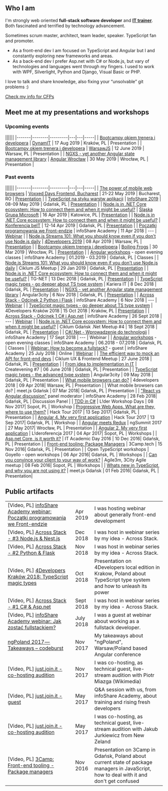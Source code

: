 ## Who I am
I'm strongly web oriented **full-stack software developer** and **[IT trainer](https://infoshareacademy.com/)**. Both fascinated and terrified by technology advancement.

Sometimes scrum master, architect, team leader, speaker. TypeScript fan and promoter.

* As a front-end dev I am focused on TypeScript and Angular but I and constantly exploring new frameworks and areas.
* As a back-end dev I prefer Asp.net with C# or Node.js, but vary of technologies and languages went through my fingers. I used to work with WPF, Silverlight, Python and Django, Visual Basic or PHP.

I love to talk and share knowledge, also fixing your “unsolvable” git problems :)

[Check my info for CFPs](https://gist.github.com/michalczukm/c018a256837b05e47581e5063f78c8ab)


## Meet me at my presentations and workshops

### Upcoming events

||||||
|-------|--------|---------|---|---|-----|
| [Bootcampy okiem trenera i developera](https://dynamit.pro/) | [DynamIT](https://dynamit.pro/) | 17 Aug 2019 | Kraków, PL | Presentation |
| [Bootcampy okiem trenera i developera](https://www.meetup.com/WarsawJS/events/259419569/) | [WarsawJS](https://warsawjs.com/) | 12 June 2019 | Warsaw, PL | Presentation |
| [NGXS - yet another Angular state management library](https://www.meetup.com/AngularJS-Wrocław/events/258942476) | [Angular Wrocław](https://www.meetup.com/AngularJS-Wrocław/) | 30 May 2019 | Wrocław, PL | Presentation |

### Past events

||||||
|-------|--------|---------|---|---|-----|
| [The power of mobile web browsers](https://romania.voxxeddays.com/2019/03/31/the-power-of-mobile-web-browsers/) | [Voxxed Days Frontend, Bucharest](https://romania.voxxeddays.com/frontend/) | 21-22 May 2019 | Bucharest, RO | [Presentation](https://slides.com/michalczukm/mobile-web_voxxed-front) |
| [TypeScript na styku warstw aplikacji](https://infoshare.pl/speakers-list/2019/#speaker1160) | [InfoShare 2019](https://infoshare.pl) | 08-09 May 2019 | Gdańsk, PL | [Presentation](https://slides.com/michalczukm/typescript-between-layers) |
| [Node.js in .NET Core ecosystem: How to connect them and when it might be useful?](https://www.meetup.com/%C5%9Al%C4%85ska-Grupa-Microsoft-Meetup/events/258969479/) | [Śląska Grupa Microsoft](https://www.meetup.com/%C5%9Al%C4%85ska-Grupa-Microsoft-Meetup/) | 16 Apr 2019 | Katowice, PL | [Presentation](https://slides.com/michalczukm/nodejs-in-dotnet-core-ecosystem) |
| [Node.js in .NET Core ecosystem: How to connect them and when it might be useful?](https://konferencjabeit.pl/Home/Details/100) | [Konferencja beIT](https://konferencjabeit.pl/) | 12-14 Apr 2019 | Gdańsk, PL | [Presentation](https://slides.com/michalczukm/nodejs-in-dotnet-core-ecosystem) |
| [Początki programowania we Front-endzie](https://www.facebook.com/events/2269287769955929/2272247492993290/?notif_t=admin_plan_mall_activity&notif_id=1554903828899749) | infoShare Academy | 11 Apr 2018 | --- | [Webinar](https://www.facebook.com/infoshareacademy/videos/2323734644619086) |
| [Node.js Streams 101: What you should know even if you don't use Node.js daily](https://4developers.org.pl/o_prelegencie/#id=37710) | [4Developers 2019](https://4developers.org.pl) | 08 Apr 2019 | Warsaw, PL | [Presentation](https://slides.com/michalczukm/nodejs-streams-101) |
| [Bootcampy okiem trenera i developera](https://2019.boilingfrogs.pl/schedule/bootcampy-okiem-trenera-i-developera/) | [Boiling Frogs](https://2019.boilingfrogs.pl) | 30 Mar 2019 | Wrocław, PL | [Presentation](https://slides.com/michalczukm/bootcamps-dev-trainer) |
| [Angular workshops](https://infoshareacademy.com/kursy/kurs-wieczorowy_gdansk_angular-6/) - open evening classes | infoShare Academy | 01.2019 - 03.2019 | Gdańsk, PL | Classes |
| [Node.js Streams 101: What you should know even if you don't use Node.js daily](https://www.facebook.com/events/1929835677131194/) | Ciklum JS Meetup | 29 Jan 2019 | Gdańsk, PL | [Presentation](https://slides.com/michalczukm/nodejs-streams-101) |
| [Node.js in .NET Core ecosystem: How to connect them and when it might be useful?](https://www.meetup.com/TG-NET/events/256711276/) | TG-NET | 13 Dec 2018 | Gdańsk, PL | [Presentation](https://slides.com/michalczukm/nodejs-in-dotnet-core-ecosystem) |
| [TypeScript magic types - go deeper about TS type system](https://careercon.pl/konferencja/kariera-it-gdansk-08-12-2018/) | Kariera IT | 8 Dec 2018 | Gdańsk, PL | [Presentation](https://slides.com/michalczukm/typescript-magic-types) |
| [NGXS - yet another Angular state management library](https://www.facebook.com/events/2184181045190150/) | Angular3city | 6 Nov 2018 | Gdańsk, PL | [Presentation](https://slides.com/michalczukm/ngxs-yet-another-state-management) |
| [Across Stack - Odcinek 2 Python i Flask](https://web.facebook.com/events/1944578742303204/) | infoShare Academy | 6 Nov 2018 | --- | [Webinar](https://www.facebook.com/infoshareacademy/videos/254645481890710/UzpfSTQzMjI1MjcwMzYwNjEyODpWSzoxOTY4NDIzODA5OTE4Njk3/?acontext=%7B%22ref%22%3A70%2C%22source%22%3A1%2C%22action_history%22%3A%22[%7B%5C%22surface%5C%22%3A%5C%22permalink%5C%22%2C%5C%22mechanism%5C%22%3A%5C%22surface%5C%22%2C%5C%22extra_data%5C%22%3A[]%7D]%22%7D&active_tab=discussion) |
| [TypeScript magic types - go deeper about TS type system](https://krakow.4developers.org.pl/bio.html#id=35107) | 4Developers Kraków 2018 | 15 Oct 2018 | Kraków, PL | [Presentation](https://slides.com/michalczukm/typescript-magic-types) |
| [Across Stack - Odcinek 1 C# i Asp.net](https://www.facebook.com/events/560977510989033/) | infoShare Academy | 26 Sept 2018 | --- | [Webinar](https://www.facebook.com/infoshareacademy/videos/294755691359453/UzpfSTQzMjI1MjcwMzYwNjEyODo1NjQwMTk5NzczNTE0NTM/?action_history=null&__xts__[0]=68.ARCnkCkg9qrbYAYkAo87MMRtBJsXnYL-K0uhMm49tQ5S6NVtta6mEt_cP2gJ5mlX9FOsSTbLwkqxkpjjhNECoH_IyGiyR7oqrVZP1DpQP-SzRnP59fRH5R6IAAhopcOI7zh1CrvQznqgRPXgyQY0G10Y06SidYK7vBY51Z8u_Pe21HnZC3p0&__tn__=-R) |
| [Node.js in .NET Core ecosystem: How to connect them and when it might be useful?](https://crossweb.pl/en/events/ciklum-gdansk-net-meetup-4/) | Ciklum Gdańsk .Net Meetup #4 | 18 Sept 2018 | Gdańsk, PL | [Presentation](https://slides.com/michalczukm/nodejs-in-dotnet-core-ecosystem#/) |
| [C#/.Net - Wprowadzenie do technologii](https://www.facebook.com/events/306228466595478/) | infoShare Academy | 17 Sept 2018 | --- | Webinar |
| [Angular workshops](https://infoshareacademy.com/warsztaty_angular_gdansk.html) - open evening classes | infoShare Academy | 06.2018 - 07.2018 | Gdańsk, PL | Classes |
| [Webinar: How to become a fullstack?](https://www.facebook.com/events/223171684972714/) - guest | infoShare Academy | 25 July 2018 | Online | [Webinar](https://www.youtube.com/watch?v=2LiVkyS9Co4&feature=youtu.be&t=602) |
| [The efficient way to mock an API for front-end devs](https://crossweb.pl/en/events/ux-frontend-meetup-czerwiec-2018/) | Ciklum UX & Frontend Meetup | 27 June 2018 | Gdańsk, PL | [Presentation](https://slides.com/michalczukm/mocking-api-for-front-end-devs) |
| [From idea to implementation in IT](https://www.facebook.com/events/370208810150274/?active_tab=about) | Createvening #7 | 06 June 2018 | Gdańsk, PL | Presentation |
| [TypeScript magic types - the advanced type system](https://slides.com/michalczukm/typescript-magic-types-angular3city2018) | Angular3city | 09 May 2018 | Gdańsk, PL | Presentation |
| [What mobile browsers can do?](https://4developers.org.pl/lecture.html#id=40682) | 4developers 2018 | 09 Apr 2018| Warsaw, PL | Presentation |
| What mobile browsers can do? | meet.js Gdańsk | 07 Mar 2018| Gdańsk, PL | Presentation |
| ["React vs Angular discussion"](https://www.trojmiasto.pl/React-vs-Angular-infoShare-Academy-x-AiOLI-imp454236.html) panel moderator | infoShare Academy | 28 Feb 2018| Gdańsk, PL | Discussion Panel |
| [TDD in C#](https://speakerdeck.com/michalczukm/l-der-test-driven-development-in-c-number-workshop) | L!der Workshop Days | 08 Nov 2017| Sopot, PL | Workshop
| [Progressive Web Apps. What are they, where to use them?](https://speakerdeck.com/michalczukm/hack-tour-progressive-web-apps-what-are-they-when-to-use-them) | Hack Tour 2017 | 13 Sep 2017| Gdańsk, PL | Presentation |
| [Angular 4. My very first application](https://speakerdeck.com/michalczukm/hack-tour-my-very-first-angular-4-application-workshops) | Hack Tour 2017 | 13 Sep 2017| Gdańsk, PL | Workshop |
| [Angular meets Redux](https://speakerdeck.com/michalczukm/ngsummit-angular-meets-redux) | ngSummit 2017 | 27 May 2017| Wrocław, PL | Presentation |
| [Angular 2. My very first application](https://speakerdeck.com/michalczukm/l-deroferencja-my-very-first-angular-2-application-workshops) | L!deroferencja 2017 | 04 Apr 2017| Sopot, PL | Workshops |
| [Asp.net Core, is it worth it?](https://speakerdeck.com/michalczukm/itad-asp-dot-net-core) | IT Academic Day 2016 | 10 Dec 2016| Gdańsk, PL | Presentation |
| [Front-end tooling: Package Managers](https://speakerdeck.com/michalczukm/3camp-front-end-tooling-package-managers) | 3Camp.tech | 15 Nov 2016| Gdańsk, PL | Presentation |
| Open TypeScript workshops | Goyello - open workshops | 06 Apr 2016| Gdańsk, PL | Workshops |
| [Can you convince your client to your way of work?](https://speakerdeck.com/michalczukm/agile3m-can-you-convince-client-to-your-way-of-work) | Agile3m, 3City Agile meetup | 08 Feb 2016| Sopot, PL | Workshops |
| [Whats new in TypeScript, and why you are not using it?](https://speakerdeck.com/michalczukm/meet-dot-js-typescript-what-is-new-any-why-you-are-not-using-it) | meet.js Gdańsk | 01 Feb 2016| Gdańsk, PL | Presentation|

## Public artifacts

||||
|-------|--------|---------|
| [Video, PL] [infoShare Academy webinar: Początki programowania we Front-endzie](https://www.facebook.com/infoshareacademy/videos/2323734644619086) | Apr 2019 | I was hosting webinar about generally front-end development |
| [Video, PL] [Across Stack - #3 Node.js & Nest.js](https://www.facebook.com/infoshareacademy/videos/2252814324993663/) | Dec 2018 | I was host in webinar series by my idea - Across Stack. |
| [Video, PL] [Across Stack - #2 Python & Flask](https://www.facebook.com/infoshareacademy/videos/254645481890710/UzpfSTQzMjI1MjcwMzYwNjEyODpWSzoxOTY4NDIzODA5OTE4Njk3/?acontext=%7B%22ref%22%3A70%2C%22source%22%3A1%2C%22action_history%22%3A%22[%7B%5C%22surface%5C%22%3A%5C%22permalink%5C%22%2C%5C%22mechanism%5C%22%3A%5C%22surface%5C%22%2C%5C%22extra_data%5C%22%3A[]%7D]%22%7D&active_tab=discussion) | Nov 2018 | I was host in webinar series by my idea - Across Stack. |
| [Video, PL] [4Developers Kraków 2018: TypeScript magic types](https://youtu.be/2Fciqei6gcI) | Oct 2018 | Presentation on 4Developers local edition in Krakow, Poland about TypeScript type system and how to unleash its power |
| [Video, PL] [Across Stack - #1 C# & Asp.net](https://www.facebook.com/infoshareacademy/videos/294755691359453/UzpfSTQzMjI1MjcwMzYwNjEyODo1NjQwMTk5NzczNTE0NTM/?action_history=null&__xts__[0]=68.ARCnkCkg9qrbYAYkAo87MMRtBJsXnYL-K0uhMm49tQ5S6NVtta6mEt_cP2gJ5mlX9FOsSTbLwkqxkpjjhNECoH_IyGiyR7oqrVZP1DpQP-SzRnP59fRH5R6IAAhopcOI7zh1CrvQznqgRPXgyQY0G10Y06SidYK7vBY51Z8u_Pe21HnZC3p0&__tn__=-R) | Sept 2018 | I was host in webinar series by my idea - Across Stack. |
| [Video, PL] [infoShare Academy webinar: Jak zostać fullstackiem?](https://www.youtube.com/watch?v=2LiVkyS9Co4&feature=youtu.be&t=602) | July 2018 | I was a guest at webinar about working as a fullstack developer. |
| [ngPoland 2017 — Takeaways – codeburst](https://codeburst.io/ngpoland-2017-takeaways-a7d455363106) | Nov 2017 | My takeaways about "ngPoland", Warsaw/Poland based Angular conference |
| [Video, PL] [just.join.it - co-hosting audition](https://youtu.be/Fz9pXEL0hlw) | Nov 2017 | I was co-hosting, as technical guest, live-stream audition with Piotr Miazga (Wikimedia) |
| [Video, PL] [just.join.it - guest](https://www.youtube.com/watch?v=sGSou-lXpxM) | May 2017 | Q&A session with us, from infoShare Academy, about training and rising fresh developers |
| [Video, PL] [just.join.it - co-hosting audition](https://youtu.be/_OcehPVDurE) | May 2017 | I was co-hosting, as technical guest, live-stream audition with Jakub Jurkiewicz from New Zeland |
| [Video, PL] [3Camp: Front-end tooling - Package managers](https://vimeo.com/192835137) | Nov 2016 | Presentation on 3Camp in Gdańsk, Poland about current state of package managers in JavaScript, how to deal with it and don't get confused |



